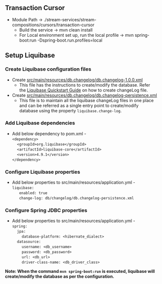 
## Transaction Cursor
* Module Path -> ./stream-services/stream-compositions/cursors/transaction-cursor
  * Build the service -> mvn clean install
  * For Local environment set up, run the local profile -> mvn spring-boot:run -Dspring-boot.run.profiles=local

## Setup Liquibase
### Create Liquibase configuration files
  * Create [src/main/resources/db.changelog/db.changelog-1.0.0.xml ](src/main/resources/db/changelog/db.changelog-1.0.0.xml) 
    * This file has the instructions to create/modify the database. Refer the [Liquibase Quickstart Guide](https://www.liquibase.org/get-started/quickstart) on how to create changeLog file.
  * Create [src/main/resources/db.changelog/db.changelog-persistence.xml ](src/main/resources/db/changelog/db.changelog-persistence.xml) 
    * This file is to maintain all the liquibase changeLog files in one place and can be referred as a single entry point to create/modify database using the property `liquibase.change-log`. 
### Add Liquibase dependencies
  * Add below dependency to pom.xml -   
    `<dependency>`  
  &nbsp;&nbsp;&nbsp;&nbsp;`<groupId>org.liquibase</groupId>`  
  &nbsp;&nbsp;&nbsp;&nbsp;`<artifactId>liquibase-core</artifactId>`  
  &nbsp;&nbsp;&nbsp;&nbsp;`<version>4.9.1</version>`  
    `</dependency>`
### Configure Liquibase properties
  * Add below properties to src/main/resources/application.yml -    
    `liquibase:`  
  &nbsp;&nbsp;&nbsp;&nbsp;` enabled: true`  
  &nbsp;&nbsp;&nbsp;&nbsp;` change-log: db/changelog/db.changelog-persistence.xml`
### Configure Spring JDBC properties
  * Add below properties to src/main/resources/application.yml -  
    `spring:`  
    &nbsp;&nbsp;&nbsp;&nbsp;`jpa:`  
    &nbsp;&nbsp;&nbsp;&nbsp;&nbsp;&nbsp;&nbsp;&nbsp;`database-platform: <hibernate_dialect>`  
    &nbsp;&nbsp;&nbsp;&nbsp;`datasource:`  
    &nbsp;&nbsp;&nbsp;&nbsp;&nbsp;&nbsp;&nbsp;&nbsp;`username: <db_username>`  
    &nbsp;&nbsp;&nbsp;&nbsp;&nbsp;&nbsp;&nbsp;&nbsp;`password: <db_password>`  
    &nbsp;&nbsp;&nbsp;&nbsp;&nbsp;&nbsp;&nbsp;&nbsp;`url: <db_url>`  
    &nbsp;&nbsp;&nbsp;&nbsp;&nbsp;&nbsp;&nbsp;&nbsp;`driver-class-name: <db_driver_class>`

**Note: When the command `mvn spring-boot:run` is executed, liquibase will create/modify the database as per the configuration.** 